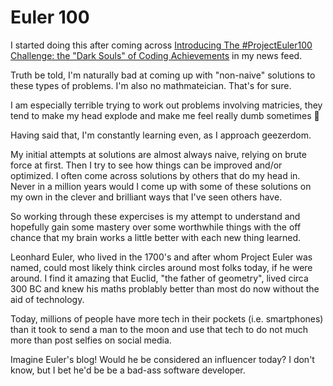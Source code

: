 # Euler 100

I started doing this after coming across [Introducing The #ProjectEuler100 Challenge: the "Dark Souls" of Coding Achievements](https://www.freecodecamp.org/news/projecteuler100-coding-challenge-competitive-programming/) in my news feed.

Truth be told, I'm naturally bad at coming up with "non-naive" solutions to these types of problems. I'm also no mathmateician. That's for sure.

I am especially terrible trying to work out problems involving matricies, they tend to make my head explode and make me feel really dumb sometimes 🤯

Having said that, I'm constantly learning even, as I approach geezerdom.

My initial attempts at solutions are almost always naive, relying on brute force at first. Then I try to see how things can be improved and/or optimized. I often come across solutions by others that do my head in. Never in a million years would I come up with some of these solutions on my own in the clever and brilliant ways that I've seen others have.

So working through these expercises is my attempt to understand and hopefully gain some mastery over some worthwhile things with the off chance that my brain works a little better with each new thing learned.

Leonhard Euler, who lived in the 1700's and after whom Project Euler was named, could most likely think circles around most folks today, if he were around. I find it amazing that Euclid, "the father of geometry", lived circa 300 BC and knew his maths problably better than most do now without the aid of technology.

Today, millions of people have more tech in their pockets (i.e. smartphones) than it took to send a man to the moon and use that tech to do not much more than post selfies on social media.

Imagine Euler's blog! Would he be considered an influencer today? I don't know, but I bet he'd be be a bad-ass software developer.
